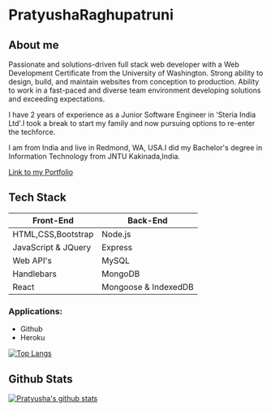# PratyushaRaghupatruni

## About me
Passionate and solutions-driven full stack web developer with a Web Development Certificate from the University of Washington. Strong ability to design, build, and maintain websites from conception to production. Ability to work in a fast-paced and diverse team environment developing solutions and exceeding expectations.

I have 2 years of experience as a Junior Software Engineer in 'Steria India Ltd'.I took a break to start my family and now pursuing options to re-enter the techforce.

I am from India and live in Redmond, WA, USA.I did my Bachelor's degree in Information Technology from JNTU Kakinada,India.


[Link to my Portfolio](https://pratyusharaghupatruni.github.io/updated-responsive-portfolio/)

## Tech Stack
| Front-End | Back-End |
|----|----|
| HTML,CSS,Bootstrap | Node.js |
| JavaScript & JQuery | Express |
| Web API's | MySQL |
|Handlebars | MongoDB |
| React | Mongoose & IndexedDB |

### Applications:
  * Github
  * Heroku

  [![Top Langs](https://github-readme-stats.vercel.app/api/top-langs/?username=PratyushaRaghupatruni&layout=compact)](https://github.com/PratyushaRaghupatruni/github-readme-stats)

## Github Stats

[![Pratyusha's github stats](https://github-readme-stats.vercel.app/api?username=PratyushaRaghupatruni&show_icons=true&theme=gruvbox)](https://github.com/PratyushaRaghupatruni/github-readme-stats)

